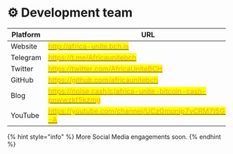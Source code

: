 # ⚙ Development team

| Platform | URL                                                                                                                                                                                              |
| -------- | ------------------------------------------------------------------------------------------------------------------------------------------------------------------------------------------------ |
| Website  | [<mark style="color:orange;">http://africa-unite.bch.is</mark>](http://africa-unite.bch.is)<mark style="color:orange;"></mark>                                                                   |
| Telegram | [<mark style="color:orange;">https://t.me/Africaunitebch</mark>](https://t.me/Africaunitebch)<mark style="color:orange;"></mark>                                                                 |
| Twitter  | <mark style="color:orange;"></mark>[<mark style="color:orange;">https://twitter.com/AfricaUniteBCH</mark>](https://twitter.com/AfricaUniteBCH)<mark style="color:orange;"></mark>                |
| GitHub   | [<mark style="color:orange;">https://github.com/africaunitebch</mark>](https://github.com/africaunitebch)<mark style="color:orange;"></mark>                                                     |
| Blog     | [<mark style="color:orange;">https://noise.cash/c/africa-unite-bitcoin-cash-pnwwzkf5kzmg</mark>](https://noise.cash/c/africa-unite-bitcoin-cash-pnwwzkf5kzmg)<mark style="color:orange;"></mark> |
| YouTube  | [<mark style="color:orange;">https://youtube.com/channel/UCzGmonip7vCRM7I5GPGV4-A</mark>](https://youtube.com/channel/UCzGmonip7vCRM7I5GPGV4-A)<mark style="color:orange;"></mark>               |

{% hint style="info" %}
More Social Media engagements soon.
{% endhint %}
